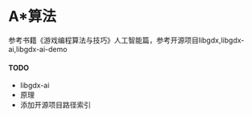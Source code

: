 # A*算法
参考书籍《游戏编程算法与技巧》人工智能篇，参考开源项目libgdx,libgdx-ai,libgdx-ai-demo

#### TODO
* libgdx-ai
* 原理
* 添加开源项目路径索引
